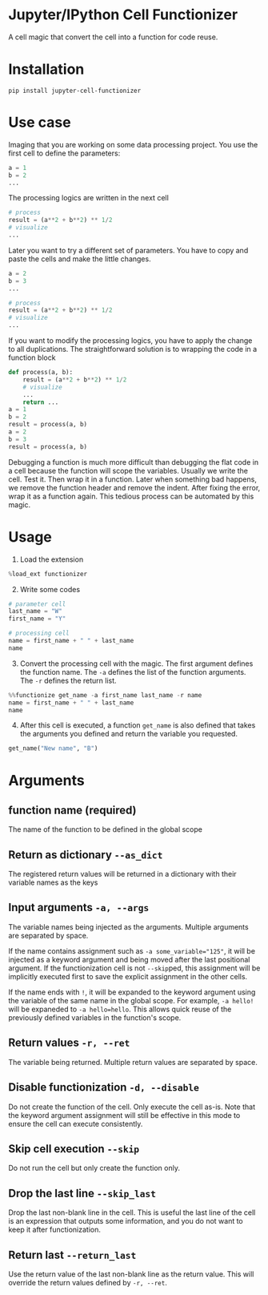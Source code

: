 # Jupyter/IPython Cell Functionizer
A cell magic that convert the cell into a function for code reuse.

# Installation
```
pip install jupyter-cell-functionizer
```

# Use case
Imaging that you are working on some data processing project. You use the first cell to define the parameters:
```python
a = 1
b = 2
...
```
The processing logics are written in the next cell
```python
# process
result = (a**2 + b**2) ** 1/2
# visualize
...
```

Later you want to try a different set of parameters. You have to copy and paste the cells and make the little changes.
```python
a = 2
b = 3
...
```
```python
# process
result = (a**2 + b**2) ** 1/2
# visualize
...
```

If you want to modify the processing logics, you have to apply the change to all duplications. The straightforward 
solution is to wrapping the code in a function block
```python
def process(a, b):
    result = (a**2 + b**2) ** 1/2
    # visualize
    ...
    return ...
a = 1
b = 2
result = process(a, b)
a = 2
b = 3
result = process(a, b)
```
Debugging a function is much more difficult than debugging the flat code in a cell because the function will scope 
the variables. Usually we write the cell. Test it. Then wrap it in a function. Later when something bad happens, we 
remove the function header and remove the indent. After fixing the error, wrap it as a function again. This tedious 
process can be automated by this magic.

# Usage
1. Load the extension
```python
%load_ext functionizer
```
2. Write some codes
```python
# parameter cell
last_name = "W"
first_name = "Y"
```

```python
# processing cell
name = first_name + " " + last_name
name
```
3. Convert the processing cell with the magic. The first argument defines the function name. The `-a` defines the 
   list of the function arguments. The `-r` defines the return list.
```python
%%functionize get_name -a first_name last_name -r name
name = first_name + " " + last_name
name
```

4. After this cell is executed, a function `get_name` is also defined that takes the arguments you defined and 
   return the variable you requested.
```python
get_name("New name", "B")
```

# Arguments
## function name (required)
The name of the function to be defined in the global scope

## Return as dictionary `--as_dict`
The registered return values will be returned in a dictionary with their variable names as the keys

## Input arguments `-a, --args`
The variable names being injected as the arguments. Multiple arguments are separated by space. 

If the name contains assignment such as `-a some_variable="125"`, it will be injected as a keyword argument and 
being moved after the last positional argument. If the functionization cell is not `--skip`ped, this assignment will 
be implicitly executed first to save the explicit assignment in the other cells.

If the name ends with `!`, it will be expanded to the keyword argument using the variable of the same name in the 
global scope. For example, `-a hello!` will be expaneded to `-a hello=hello`. This allows quick reuse of the 
previously defined variables in the function's scope.

## Return values `-r, --ret`
The variable being returned. Multiple return values are separated by space.

## Disable functionization `-d, --disable`
Do not create the function of the cell. Only execute the cell as-is. Note that the keyword argument assignment will 
still be effective in this mode to ensure the cell can execute consistently.

## Skip cell execution `--skip`
Do not run the cell but only create the function only.

## Drop the last line `--skip_last`
Drop the last non-blank line in the cell. This is useful the last line of the cell is an expression that outputs 
some information, and you do not want to keep it after functionization.

## Return last `--return_last`
Use the return value of the last non-blank line as the return value. This will override the return values defined by 
`-r, --ret`.



